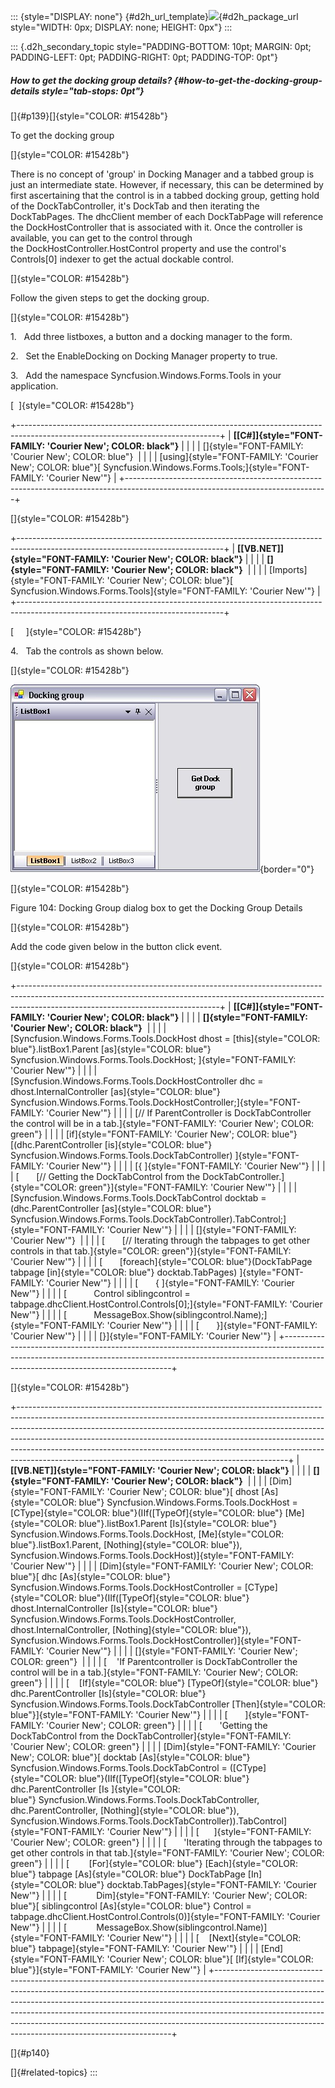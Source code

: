 ::: {style="DISPLAY: none"}
[](ms-xhelp:///?Id=d2h_url_template){#d2h_url_template}![](!package_url!){#d2h_package_url style="WIDTH: 0px; DISPLAY: none; HEIGHT: 0px"}
:::

::: {.d2h_secondary_topic style="PADDING-BOTTOM: 10pt; MARGIN: 0pt; PADDING-LEFT: 0pt; PADDING-RIGHT: 0pt; PADDING-TOP: 0pt"}
##### How to get the docking group details? {#how-to-get-the-docking-group-details style="tab-stops: 0pt"}

[]{#p139}[]{style="COLOR: #15428b"} 

To get the docking group

[]{style="COLOR: #15428b"} 

There is no concept of \'group\' in Docking Manager and a tabbed group is just an intermediate state. However, if necessary, this can be determined by first ascertaining that the control is in a tabbed docking group, getting hold of the DockTabController, it's DockTab and then iterating the DockTabPages. The dhcClient member of each DockTabPage will reference the DockHostController that is associated with it. Once the controller is available, you can get to the control through the DockHostController.HostControl property and use the control's Controls\[0\] indexer to get the actual dockable control.

[]{style="COLOR: #15428b"} 

Follow the given steps to get the docking group.

[]{style="COLOR: #15428b"} 

1.   Add three listboxes, a button and a docking manager to the form.

2.   Set the EnableDocking on Docking Manager property to true.

3.   Add the namespace Syncfusion.Windows.Forms.Tools in your application.

[  ]{style="COLOR: #15428b"}

+--------------------------------------------------------------------------------------------------------------------------------+
| **[\[C#\]]{style="FONT-FAMILY: 'Courier New'; COLOR: black"}**                                                                 |
|                                                                                                                                |
| []{style="FONT-FAMILY: 'Courier New'; COLOR: blue"}                                                                            |
|                                                                                                                                |
| [using]{style="FONT-FAMILY: 'Courier New'; COLOR: blue"}[ Syncfusion.Windows.Forms.Tools;]{style="FONT-FAMILY: 'Courier New'"} |
+--------------------------------------------------------------------------------------------------------------------------------+

[]{style="COLOR: #15428b"} 

+---------------------------------------------------------------------------------------------------------------------------------+
| **[\[VB.NET\]]{style="FONT-FAMILY: 'Courier New'; COLOR: black"}**                                                              |
|                                                                                                                                 |
| **[]{style="FONT-FAMILY: 'Courier New'; COLOR: black"}**                                                                        |
|                                                                                                                                 |
| [Imports]{style="FONT-FAMILY: 'Courier New'; COLOR: blue"}[ Syncfusion.Windows.Forms.Tools]{style="FONT-FAMILY: 'Courier New'"} |
+---------------------------------------------------------------------------------------------------------------------------------+

[     ]{style="COLOR: #15428b"}

4.   Tab the controls as shown below.

[]{style="COLOR: #15428b"} 

![](ImagesExt/image76_104.jpg){border="0"}

[]{style="COLOR: #15428b"} 

Figure 104: Docking Group dialog box to get the Docking Group Details

[]{style="COLOR: #15428b"} 

Add the code given below in the button click event.

[]{style="COLOR: #15428b"} 

+--------------------------------------------------------------------------------------------------------------------------------------------------------------------------------------------------------------+
| **[\[C#\]]{style="FONT-FAMILY: 'Courier New'; COLOR: black"}**                                                                                                                                               |
|                                                                                                                                                                                                              |
| **[]{style="FONT-FAMILY: 'Courier New'; COLOR: black"}**                                                                                                                                                     |
|                                                                                                                                                                                                              |
| [Syncfusion.Windows.Forms.Tools.DockHost dhost = [this]{style="COLOR: blue"}.listBox1.Parent [as]{style="COLOR: blue"} Syncfusion.Windows.Forms.Tools.DockHost; ]{style="FONT-FAMILY: 'Courier New'"}        |
|                                                                                                                                                                                                              |
| [Syncfusion.Windows.Forms.Tools.DockHostController dhc = dhost.InternalController [as]{style="COLOR: blue"}  Syncfusion.Windows.Forms.Tools.DockHostController;]{style="FONT-FAMILY: 'Courier New'"}         |
|                                                                                                                                                                                                              |
| [// If ParentController is DockTabController the control will be in a tab.]{style="FONT-FAMILY: 'Courier New'; COLOR: green"}                                                                                |
|                                                                                                                                                                                                              |
| [if]{style="FONT-FAMILY: 'Courier New'; COLOR: blue"}[(dhc.ParentController [is]{style="COLOR: blue"} Syncfusion.Windows.Forms.Tools.DockTabController) ]{style="FONT-FAMILY: 'Courier New'"}                |
|                                                                                                                                                                                                              |
| [{ ]{style="FONT-FAMILY: 'Courier New'"}                                                                                                                                                                     |
|                                                                                                                                                                                                              |
| [       [// Getting the DockTabControl from the DockTabController.]{style="COLOR: green"}]{style="FONT-FAMILY: 'Courier New'"}                                                                               |
|                                                                                                                                                                                                              |
| [Syncfusion.Windows.Forms.Tools.DockTabControl docktab = (dhc.ParentController [as]{style="COLOR: blue"}  Syncfusion.Windows.Forms.Tools.DockTabController).TabControl;]{style="FONT-FAMILY: 'Courier New'"} |
|                                                                                                                                                                                                              |
| []{style="FONT-FAMILY: 'Courier New'"}                                                                                                                                                                       |
|                                                                                                                                                                                                              |
| [       [// Iterating through the tabpages to get other controls in that tab.]{style="COLOR: green"}]{style="FONT-FAMILY: 'Courier New'"}                                                                    |
|                                                                                                                                                                                                              |
| [       [foreach]{style="COLOR: blue"}(DockTabPage tabpage [in]{style="COLOR: blue"} docktab.TabPages) ]{style="FONT-FAMILY: 'Courier New'"}                                                                 |
|                                                                                                                                                                                                              |
| [       { ]{style="FONT-FAMILY: 'Courier New'"}                                                                                                                                                              |
|                                                                                                                                                                                                              |
| [           Control siblingcontrol = tabpage.dhcClient.HostControl.Controls\[0\];]{style="FONT-FAMILY: 'Courier New'"}                                                                                       |
|                                                                                                                                                                                                              |
| [           MessageBox.Show(siblingcontrol.Name);]{style="FONT-FAMILY: 'Courier New'"}                                                                                                                       |
|                                                                                                                                                                                                              |
| [       }]{style="FONT-FAMILY: 'Courier New'"}                                                                                                                                                               |
|                                                                                                                                                                                                              |
| [}]{style="FONT-FAMILY: 'Courier New'"}                                                                                                                                                                      |
+--------------------------------------------------------------------------------------------------------------------------------------------------------------------------------------------------------------+

[]{style="COLOR: #15428b"} 

+-------------------------------------------------------------------------------------------------------------------------------------------------------------------------------------------------------------------------------------------------------------------------------------------------------------------------------------------------------------------------------------------------------------------------------------------------------------------------+
| **[\[VB.NET\]]{style="FONT-FAMILY: 'Courier New'; COLOR: black"}**                                                                                                                                                                                                                                                                                                                                                                                                      |
|                                                                                                                                                                                                                                                                                                                                                                                                                                                                         |
| **[]{style="FONT-FAMILY: 'Courier New'; COLOR: black"}**                                                                                                                                                                                                                                                                                                                                                                                                                |
|                                                                                                                                                                                                                                                                                                                                                                                                                                                                         |
| [Dim]{style="FONT-FAMILY: 'Courier New'; COLOR: blue"}[ dhost [As]{style="COLOR: blue"} Syncfusion.Windows.Forms.Tools.DockHost = [CType]{style="COLOR: blue"}(IIf([TypeOf]{style="COLOR: blue"} [Me]{style="COLOR: blue"}.listBox1.Parent [Is]{style="COLOR: blue"} Syncfusion.Windows.Forms.Tools.DockHost, [Me]{style="COLOR: blue"}.listBox1.Parent, [Nothing]{style="COLOR: blue"}), Syncfusion.Windows.Forms.Tools.DockHost)]{style="FONT-FAMILY: 'Courier New'"} |
|                                                                                                                                                                                                                                                                                                                                                                                                                                                                         |
| [Dim]{style="FONT-FAMILY: 'Courier New'; COLOR: blue"}[ dhc [As]{style="COLOR: blue"} Syncfusion.Windows.Forms.Tools.DockHostController = [CType]{style="COLOR: blue"}(IIf([TypeOf]{style="COLOR: blue"} dhost.InternalController [Is]{style="COLOR: blue"} Syncfusion.Windows.Forms.Tools.DockHostController, dhost.InternalController, [Nothing]{style="COLOR: blue"}), Syncfusion.Windows.Forms.Tools.DockHostController)]{style="FONT-FAMILY: 'Courier New'"}       |
|                                                                                                                                                                                                                                                                                                                                                                                                                                                                         |
| []{style="FONT-FAMILY: 'Courier New'; COLOR: green"}                                                                                                                                                                                                                                                                                                                                                                                                                    |
|                                                                                                                                                                                                                                                                                                                                                                                                                                                                         |
| [    \'If Parentcontroller is DockTabController the control will be in a tab.]{style="FONT-FAMILY: 'Courier New'; COLOR: green"}                                                                                                                                                                                                                                                                                                                                        |
|                                                                                                                                                                                                                                                                                                                                                                                                                                                                         |
| [    [If]{style="COLOR: blue"} [TypeOf]{style="COLOR: blue"} dhc.ParentController [Is]{style="COLOR: blue"} Syncfusion.Windows.Forms.Tools.DockTabController [Then]{style="COLOR: blue"}]{style="FONT-FAMILY: 'Courier New'"}                                                                                                                                                                                                                                           |
|                                                                                                                                                                                                                                                                                                                                                                                                                                                                         |
| [       ]{style="FONT-FAMILY: 'Courier New'; COLOR: green"}                                                                                                                                                                                                                                                                                                                                                                                                             |
|                                                                                                                                                                                                                                                                                                                                                                                                                                                                         |
| [       \'Getting the DockTabControl from the DockTabController]{style="FONT-FAMILY: 'Courier New'; COLOR: green"}                                                                                                                                                                                                                                                                                                                                                      |
|                                                                                                                                                                                                                                                                                                                                                                                                                                                                         |
| [Dim]{style="FONT-FAMILY: 'Courier New'; COLOR: blue"}[ docktab [As]{style="COLOR: blue"} Syncfusion.Windows.Forms.Tools.DockTabControl = ([CType]{style="COLOR: blue"}(IIf([TypeOf]{style="COLOR: blue"} dhc.ParentController [Is ]{style="COLOR: blue"} Syncfusion.Windows.Forms.Tools.DockTabController, dhc.ParentController, [Nothing]{style="COLOR: blue"}), Syncfusion.Windows.Forms.Tools.DockTabController)).TabControl]{style="FONT-FAMILY: 'Courier New'"}   |
|                                                                                                                                                                                                                                                                                                                                                                                                                                                                         |
| [      ]{style="FONT-FAMILY: 'Courier New'; COLOR: green"}                                                                                                                                                                                                                                                                                                                                                                                                              |
|                                                                                                                                                                                                                                                                                                                                                                                                                                                                         |
| [       \'Iterating through the tabpages to get other controls in that tab.]{style="FONT-FAMILY: 'Courier New'; COLOR: green"}                                                                                                                                                                                                                                                                                                                                          |
|                                                                                                                                                                                                                                                                                                                                                                                                                                                                         |
| [        [For]{style="COLOR: blue"} [Each]{style="COLOR: blue"} tabpage [As]{style="COLOR: blue"} DockTabPage [In]{style="COLOR: blue"} docktab.TabPages]{style="FONT-FAMILY: 'Courier New'"}                                                                                                                                                                                                                                                                           |
|                                                                                                                                                                                                                                                                                                                                                                                                                                                                         |
| [            Dim]{style="FONT-FAMILY: 'Courier New'; COLOR: blue"}[ siblingcontrol [As]{style="COLOR: blue"} Control = tabpage.dhcClient.HostControl.Controls(0)]{style="FONT-FAMILY: 'Courier New'"}                                                                                                                                                                                                                                                                   |
|                                                                                                                                                                                                                                                                                                                                                                                                                                                                         |
| [            MessageBox.Show(siblingcontrol.Name)]{style="FONT-FAMILY: 'Courier New'"}                                                                                                                                                                                                                                                                                                                                                                                  |
|                                                                                                                                                                                                                                                                                                                                                                                                                                                                         |
| [    [Next]{style="COLOR: blue"} tabpage]{style="FONT-FAMILY: 'Courier New'"}                                                                                                                                                                                                                                                                                                                                                                                           |
|                                                                                                                                                                                                                                                                                                                                                                                                                                                                         |
| [End]{style="FONT-FAMILY: 'Courier New'; COLOR: blue"}[ [If]{style="COLOR: blue"}]{style="FONT-FAMILY: 'Courier New'"}                                                                                                                                                                                                                                                                                                                                                  |
+-------------------------------------------------------------------------------------------------------------------------------------------------------------------------------------------------------------------------------------------------------------------------------------------------------------------------------------------------------------------------------------------------------------------------------------------------------------------------+

[]{#p140} 

[]{#related-topics}
:::
